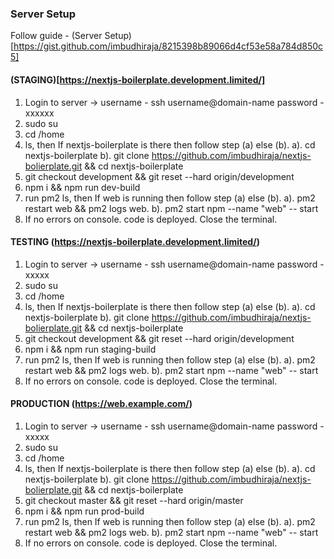 ### Server Setup 
Follow guide - (Server Setup)[https://gist.github.com/imbudhiraja/8215398b89066d4cf53e58a784d850c5]

#### (STAGING)[https://nextjs-boilerplate.development.limited/]
1. Login to server -> 
username - ssh username@domain-name
password - xxxxxx
2. sudo su
3. cd /home
4. ls, then If nextjs-boilerplate  is there then follow step (a) else (b).
  a). cd nextjs-boilerplate
  b). git clone https://github.com/imbudhiraja/nextjs-bolierplate.git && cd nextjs-boilerplate
5. git checkout development && git reset --hard origin/development
6. npm i && npm run dev-build
7. run pm2 ls, then If web is running then follow step (a) else (b).
  a). pm2 restart web && pm2 logs web.
  b). pm2 start npm --name "web" -- start
8. If no errors on console. code is deployed. Close the terminal.


#### TESTING (https://nextjs-boilerplate.development.limited/)
1. Login to server -> 
username - ssh username@domain-name
password - xxxxx
2. sudo su
3. cd /home
4. ls, then If nextjs-boilerplate  is there then follow step (a) else (b).
  a). cd nextjs-boilerplate
  b). git clone https://github.com/imbudhiraja/nextjs-bolierplate.git && cd nextjs-boilerplate
5. git checkout development && git reset --hard origin/development
6. npm i && npm run staging-build
7. run pm2 ls, then If web is running then follow step (a) else (b).
  a). pm2 restart web && pm2 logs web.
  b). pm2 start npm --name "web" -- start
8. If no errors on console. code is deployed. Close the terminal.

#### PRODUCTION (https://web.example.com/)
1. Login to server -> 
username - ssh username@domain-name
password - xxxxx
2. sudo su
3. cd /home
4. ls, then If nextjs-boilerplate  is there then follow step (a) else (b).
  a). cd nextjs-boilerplate
  b). git clone https://github.com/imbudhiraja/nextjs-bolierplate.git && cd nextjs-boilerplate
5. git checkout master && git reset --hard origin/master
6. npm i && npm run prod-build
7. run pm2 ls, then If web is running then follow step (a) else (b).
  a). pm2 restart web && pm2 logs web.
  b). pm2 start npm --name "web" -- start
8. If no errors on console. code is deployed. Close the terminal.
